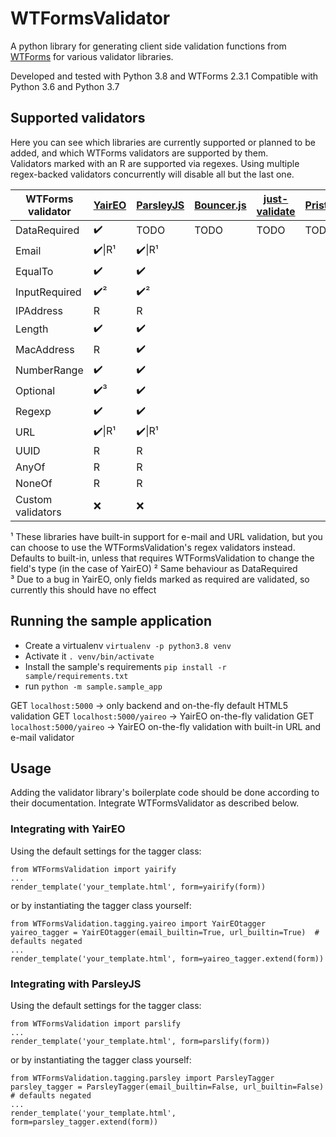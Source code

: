 # WTFormsValidator
A python library for generating client side validation functions from [WTForms](https://wtforms.readthedocs.io/) for various validator libraries.

Developed and tested with Python 3.8 and WTForms 2.3.1
Compatible with Python 3.6 and Python 3.7

## Supported validators

Here you can see which libraries are currently supported or planned to be added, and which WTForms validators are supported by them.  
Validators marked with an R are supported via regexes. Using multiple regex-backed validators concurrently will disable all but the last one.

| WTForms validator | [YairEO](https://github.com/yairEO/validator) | [ParsleyJS](https://parsleyjs.org/doc/examples.html)  | [Bouncer.js](https://github.com/cferdinandi/bouncer) | [just-validate](https://github.com/horprogs/Just-validate) | [Pristine](https://github.com/sha256/Pristine) | [jQuery validation](https://github.com/jquery-validation/jquery-validation) |
|-------------------|--------|-----------|------------|---------------|----------|-------------------|
| DataRequired      |  ✔️    |  TODO         | TODO           |         TODO      | TODO         | TODO                  |
| Email             |✔️\|R¹|✔️\|R¹|            |               |          |                   |
| EqualTo           | ✔️     |  ✔️         |            |               |          |                   |
| InputRequired     | ✔️²     |  ✔️²         |            |               |          |                   |
| IPAddress         | R       | R          |            |               |          |                   |
| Length            | ✔️       |  ✔️         |            |               |          |                   |
| MacAddress        | R       |✔️            |            |               |          |                   |
| NumberRange       | ✔️       |  ✔️         |            |               |          |                   |
| Optional          | ✔️³  |  ✔️         |            |               |          |                   |
| Regexp            | ✔️       | ✔️          |            |               |          |                   |
| URL               |✔️\|R¹|✔️\|R¹|            |               |          |                   |
| UUID              | R       | R          |            |               |          |                   |
| AnyOf             | R       | R          |            |               |          |                   |
| NoneOf            | R       | R          |            |               |          |                   |
| Custom validators | ❌       | ❌          |            |               |          |                   |

¹ These libraries have built-in support for e-mail and URL validation, but you can choose to use the WTFormsValidation's regex validators instead. Defaults to built-in, unless that requires WTFormsValidation to change the field's type (in the case of YairEO)
² Same behaviour as DataRequired  
³ Due to a bug in YairEO, only fields marked as required are validated, so currently this should have no effect  

## Running the sample application

* Create a virtualenv ```virtualenv -p python3.8 venv```
* Activate it ```. venv/bin/activate```
* Install the sample's requirements ```pip install -r sample/requirements.txt```
* run ```python -m sample.sample_app```

GET ```localhost:5000``` → only backend and on-the-fly default HTML5 validation
GET ```localhost:5000/yaireo``` → YairEO on-the-fly validation
GET ```localhost:5000/yaireo``` → YairEO on-the-fly validation with built-in URL and e-mail validator
## Usage

Adding the validator library's boilerplate code should be done according to their documentation. Integrate WTFormsValidator as described below.

### Integrating with YairEO

Using the default settings for the tagger class:
```
from WTFormsValidation import yairify
...
render_template('your_template.html', form=yairify(form))
```

or by instantiating the tagger class yourself:
```
from WTFormsValidation.tagging.yaireo import YairEOtagger
yaireo_tagger = YairEOtagger(email_builtin=True, url_builtin=True)  # defaults negated
...
render_template('your_template.html', form=yaireo_tagger.extend(form))
```

### Integrating with ParsleyJS

Using the default settings for the tagger class:
```
from WTFormsValidation import parslify
...
render_template('your_template.html', form=parslify(form))
```

or by instantiating the tagger class yourself:
```
from WTFormsValidation.tagging.parsley import ParsleyTagger
parsley_tagger = ParsleyTagger(email_builtin=False, url_builtin=False)  # defaults negated
...
render_template('your_template.html', form=parsley_tagger.extend(form))
```

